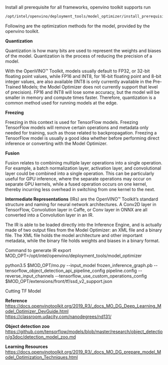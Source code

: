 Install all prerequisite for all frameworks, openvino toolkit supports
run 
``` bash 
/opt/intel/openvino/deployment_tools/model_optimizer/install_prerequisites/install_prerequisites.sh
```
Following are the optimization methods for the model, provided by the openvino toolkit.

**Quantization**

Quantization is how many bits are used to represent the weights and biases of the model. Quantization is the process of reducing the precision of a model.

With the OpenVINO™ Toolkit, models usually default to FP32, or 32-bit floating point values, while FP16 and INT8, for 16-bit floating point and 8-bit integer values, are also available (INT8 is only currently available in the Pre-Trained Models; the Model Optimizer does not currently support that level of precision). FP16 and INT8 will lose some accuracy, but the model will be smaller in memory and compute times faster. Therefore, quantization is a common method used for running models at the edge.

**Freezing**

Freezing in this context is used for TensorFlow models. Freezing TensorFlow models will remove certain operations and metadata only needed for training, such as those related to backpropagation. Freezing a TensorFlow model is usually a good idea whether before performing direct inference or converting with the Model Optimizer.

**Fusion**

Fusion relates to combining multiple layer operations into a single operation. For example, a batch normalization layer, activation layer, and convolutional layer could be combined into a single operation. This can be particularly useful for GPU inference, where the separate operations may occur on separate GPU kernels, while a fused operation occurs on one kernel, thereby incurring less overhead in switching from one kernel to the next.

**Intermediate Representations** 
(IRs) are the OpenVINO™ Toolkit’s standard structure and naming for neural network architectures. A Conv2D layer in TensorFlow, Convolution layer in Caffe, or Conv layer in ONNX are all converted into a Convolution layer in an IR.

The IR is able to be loaded directly into the Inference Engine, and is actually made of two output files from the Model Optimizer: an XML file and a binary file. The XML file holds the model architecture and other important metadata, while the binary file holds weights and biases in a binary format. 

Command to generate IR 
export MOD_OPT=/opt/intel/openvino/deployment_tools/model_optimizer

python3.5 $MOD_OPT/mo.py --input_model frozen_inference_graph.pb --tensorflow_object_detection_api_pipeline_config pipeline.config --reverse_input_channels --tensorflow_use_custom_operations_config $MOD_OPT/extensions/front/tf/ssd_v2_support.json

Cutting TF Model


**Reference**
https://docs.openvinotoolkit.org/2019_R3/_docs_MO_DG_Deep_Learning_Model_Optimizer_DevGuide.html
https://classroom.udacity.com/nanodegrees/nd131/

**Object detection zoo**
https://github.com/tensorflow/models/blob/master/research/object_detection/g3doc/detection_model_zoo.md

**Learning Resources**
https://docs.openvinotoolkit.org/2019_R3/_docs_MO_DG_prepare_model_Model_Optimization_Techniques.html
